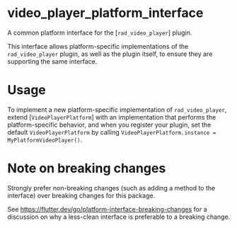 # video_player_platform_interface

A common platform interface for the [`rad_video_player`] plugin.

This interface allows platform-specific implementations of the `rad_video_player`
plugin, as well as the plugin itself, to ensure they are supporting the
same interface.

# Usage

To implement a new platform-specific implementation of `rad_video_player`, extend
[`VideoPlayerPlatform`] with an implementation that performs the
platform-specific behavior, and when you register your plugin, set the default
`VideoPlayerPlatform` by calling
`VideoPlayerPlatform.instance = MyPlatformVideoPlayer()`.

# Note on breaking changes

Strongly prefer non-breaking changes (such as adding a method to the interface)
over breaking changes for this package.

See https://flutter.dev/go/platform-interface-breaking-changes for a discussion
on why a less-clean interface is preferable to a breaking change.